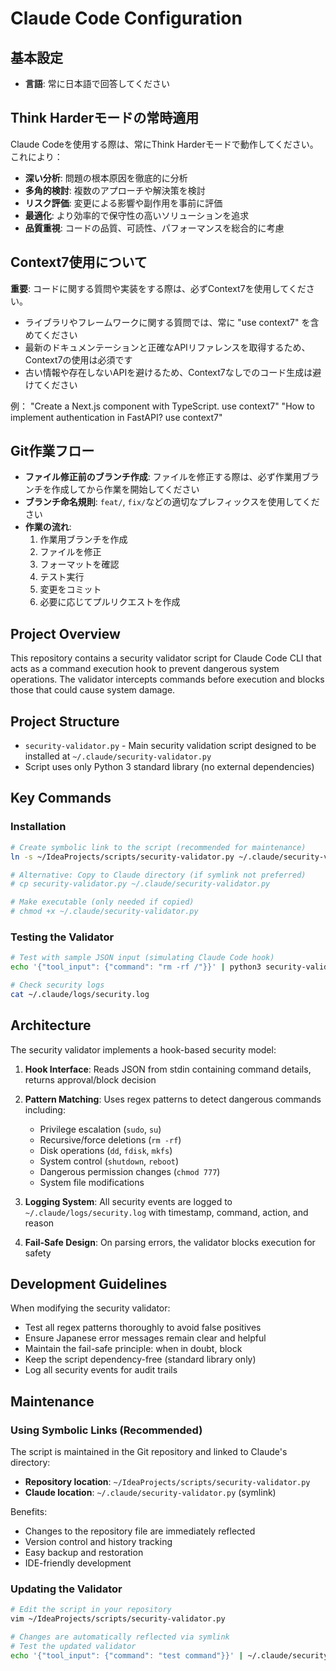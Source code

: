 # Claude Code Configuration

## 基本設定

- **言語**: 常に日本語で回答してください

## Think Harderモードの常時適用

Claude Codeを使用する際は、常にThink Harderモードで動作してください。これにより：

- **深い分析**: 問題の根本原因を徹底的に分析
- **多角的検討**: 複数のアプローチや解決策を検討
- **リスク評価**: 変更による影響や副作用を事前に評価
- **最適化**: より効率的で保守性の高いソリューションを追求
- **品質重視**: コードの品質、可読性、パフォーマンスを総合的に考慮

## Context7使用について

**重要**: コードに関する質問や実装をする際は、必ずContext7を使用してください。

- ライブラリやフレームワークに関する質問では、常に "use context7" を含めてください
- 最新のドキュメンテーションと正確なAPIリファレンスを取得するため、Context7の使用は必須です
- 古い情報や存在しないAPIを避けるため、Context7なしでのコード生成は避けてください

例：
"Create a Next.js component with TypeScript. use context7"
"How to implement authentication in FastAPI? use context7"

## Git作業フロー

- **ファイル修正前のブランチ作成**:
  ファイルを修正する際は、必ず作業用ブランチを作成してから作業を開始してください
- **ブランチ命名規則**: 
  `feat/`, `fix/`などの適切なプレフィックスを使用してください
- **作業の流れ**:
  1. 作業用ブランチを作成
  2. ファイルを修正
  3. フォーマットを確認
  4. テスト実行
  5. 変更をコミット
  6. 必要に応じてプルリクエストを作成

## Project Overview

This repository contains a security validator script for Claude Code CLI that acts as a command execution hook to prevent dangerous system operations. The validator intercepts commands before execution and blocks those that could cause system damage.

## Project Structure

- `security-validator.py` - Main security validation script designed to be installed at `~/.claude/security-validator.py`
- Script uses only Python 3 standard library (no external dependencies)

## Key Commands

### Installation
```bash
# Create symbolic link to the script (recommended for maintenance)
ln -s ~/IdeaProjects/scripts/security-validator.py ~/.claude/security-validator.py

# Alternative: Copy to Claude directory (if symlink not preferred)
# cp security-validator.py ~/.claude/security-validator.py

# Make executable (only needed if copied)
# chmod +x ~/.claude/security-validator.py
```

### Testing the Validator
```bash
# Test with sample JSON input (simulating Claude Code hook)
echo '{"tool_input": {"command": "rm -rf /"}}' | python3 security-validator.py

# Check security logs
cat ~/.claude/logs/security.log
```

## Architecture

The security validator implements a hook-based security model:

1. **Hook Interface**: Reads JSON from stdin containing command details, returns approval/block decision
2. **Pattern Matching**: Uses regex patterns to detect dangerous commands including:
   - Privilege escalation (`sudo`, `su`)
   - Recursive/force deletions (`rm -rf`)
   - Disk operations (`dd`, `fdisk`, `mkfs`)
   - System control (`shutdown`, `reboot`)
   - Dangerous permission changes (`chmod 777`)
   - System file modifications

3. **Logging System**: All security events are logged to `~/.claude/logs/security.log` with timestamp, command, action, and reason

4. **Fail-Safe Design**: On parsing errors, the validator blocks execution for safety

## Development Guidelines

When modifying the security validator:
- Test all regex patterns thoroughly to avoid false positives
- Ensure Japanese error messages remain clear and helpful
- Maintain the fail-safe principle: when in doubt, block
- Keep the script dependency-free (standard library only)
- Log all security events for audit trails

## Maintenance

### Using Symbolic Links (Recommended)
The script is maintained in the Git repository and linked to Claude's directory:
- **Repository location**: `~/IdeaProjects/scripts/security-validator.py`
- **Claude location**: `~/.claude/security-validator.py` (symlink)

Benefits:
- Changes to the repository file are immediately reflected
- Version control and history tracking
- Easy backup and restoration
- IDE-friendly development

### Updating the Validator
```bash
# Edit the script in your repository
vim ~/IdeaProjects/scripts/security-validator.py

# Changes are automatically reflected via symlink
# Test the updated validator
echo '{"tool_input": {"command": "test command"}}' | ~/.claude/security-validator.py
```
